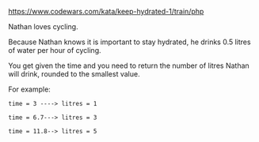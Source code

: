 https://www.codewars.com/kata/keep-hydrated-1/train/php

Nathan loves cycling.

Because Nathan knows it is important to stay hydrated, he drinks 0.5 litres of water per hour of cycling.

You get given the time and you need to return the number of litres Nathan will drink, rounded to the smallest value.

For example:
```
time = 3 ----> litres = 1

time = 6.7---> litres = 3

time = 11.8--> litres = 5
```
